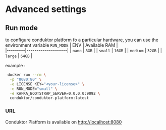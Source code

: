#  Advanced settings


## Run mode
to configure conduktor platform fo a particular hardware, you can use the environment variable 
`RUN_MODE`
| ENV     | Available RAM    |      
|---------|--------------------|
| `nano`    | `8GB`  |
| `small`   | `16GB` |
| `medium`  | `32GB` |
| `large`   | `64GB` |

example : 
```sh
 docker run --rm \
  -p "8080:80" \
  -e LICENSE_KEY="<your-license>" \
  -e RUN_MODE="small" \
  -e KAFKA_BOOTSTRAP_SERVER=0.0.0.0:9092 \
  conduktor/conduktor-platform:latest
```
### URL
Conduktor Platform is available on [http://localhost:8080](http://localhost:8080)
